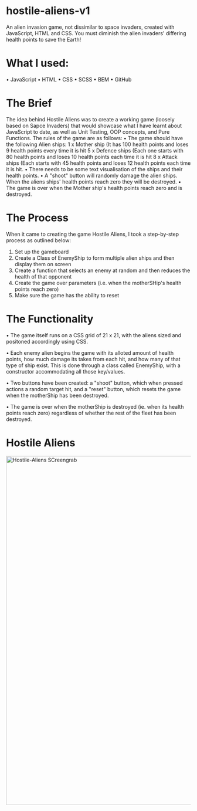 # hostile-aliens-v1
An alien invasion game, not dissimilar to space invaders, created with JavaScript, HTML and CSS. You must diminish the alien invaders' differing health points to save the Earth!

# What I used:
•	JavaScript
•	HTML
•	CSS
•	SCSS
•	BEM
•	GitHub

# The Brief
The idea behind Hostile Aliens was to create a working game (loosely based on Sapce Invaders) that would showcase what I have learnt about JavaScript to date, as well as Unit Testing, OOP concepts, and Pure Functions. The rules of the game are as follows:
• The game should have the following Alien ships:
  1 x Mother ship (It has 100 health points and loses 9 health points every time it is hit
  5 x Defence ships (Each one starts with 80 health points and loses 10 health points each time it is hit
  8 x Attack ships (Each starts with 45 health points and loses 12 health points each time it is hit. 
• There needs to be some text visualisation of the ships and their health points.
• A "shoot" button will randomly damage the alien ships. When the aliens ships' health points reach zero they will be destroyed. 
▪ The game is over when the Mother ship's health points reach zero and is destroyed.

# The Process
When it came to creating the game Hostile Aliens, I took a step-by-step process as outlined below:
1.	Set up the gameboard
2.	Create a Class of EnemyShip to form multiple alien ships and then display them on screen
3.	Create a function that selects an enemy at random and then reduces the health of that opponent 
4.	Create the game over parameters (i.e. when the motherSHip's health points reach zero)
5.	Make sure the game has the ability to reset

# The Functionality
•	The game itself runs on a CSS grid of 21 x 21, with the aliens sized and positoned accordingly using CSS.

•	Each enemy alien begins the game with its alloted amount of health points, how much damage its takes from each hit, and how many of that type of ship exist. This is done through a class called EnemyShip, with a constructor accommodating all those key/values.

•	Two buttons have been created: a "shoot" button, which when pressed actions a random target hit, and a "reset" button, which resets the game when the motherShip has been destroyed.

•	The game is over when the motherShip is destroyed (ie. when its health points reach zero) regardless of whether the rest of the fleet has been destroyed.

# Hostile Aliens
<img width="952" alt="Hostile-Aliens SCreengrab" src="https://user-images.githubusercontent.com/93707792/167137234-4adbc1ce-74e4-4b49-8fc5-e675622a7a93.png">
